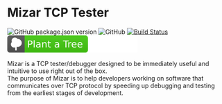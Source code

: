 # Mizar TCP Tester

![GitHub package.json version](https://img.shields.io/github/package-json/v/fabio286/mizar) ![GitHub](https://img.shields.io/github/license/fabio286/mizar) [![Build Status](https://img.shields.io/endpoint.svg?url=https%3A%2F%2Factions-badge.atrox.dev%2Ffabio286%2Fmizar%2Fbadge&style=flat)](https://actions-badge.atrox.dev/fabio286/mizar/goto) <!--[![mizar](https://snapcraft.io/mizar/badge.svg)](https://snapcraft.io/mizar) [![mizar](https://snapcraft.io/mizar/trending.svg?name=0)](https://snapcraft.io/mizar)--> [![Plant a Tree](https://raw.githubusercontent.com/Fabio286/treedom-badge/master/svg/plant-a-tree.svg)](https://www.treedom.net/en/user/fabio-di-stasio/event/antares-for-the-planet)

Mizar is a TCP tester/debugger designed to be immediately useful and intuitive to use right out of the box.  
The purpose of Mizar is to help developers working on software that communicates over TCP protocol by speeding up debugging and testing from the earliest stages of development.
